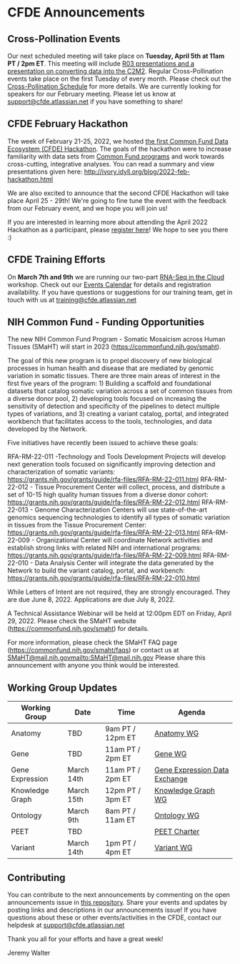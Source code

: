 # CFDE Announcements

## Cross-Pollination Events
Our next scheduled meeting will take place on **Tuesday, April 5th at 11am PT / 2pm ET**.  This meeting will include [R03 presentations and a presentation on converting data into the C2M2](https://docs.google.com/document/d/1nYiJkrvwpOefg78qtYrwCROaD7Bur6FlkwJ-aZuuTYI/edit#heading=h.af0seinevhzq). Regular Cross-Pollination events take place on the first Tuesday of every month. Please check out the  [Cross-Pollination Schedule](https://docs.google.com/spreadsheets/d/1hQAeOLkivUZZnwZ_KxfGw3neezMaWbrPk9nnFiKfQGA/edit?usp=sharing) for more details. We are currently looking for speakers for our February meeting. Please let us know at support@cfde.atlassian.net if you have something to share!

## CFDE February Hackathon
The week of February 21-25, 2022, we hosted [the first Common Fund Data Ecosystem (CFDE) Hackathon](https://nih-cfde.github.io/2022-feb-hackathon). The goals of the hackathon were to increase familiarity with data sets from [Common Fund programs](https://commonfund.nih.gov/programs) and work towards cross-cutting, integrative analyses. You can read a summary and view presentations given here: http://ivory.idyll.org/blog/2022-feb-hackathon.html

We are also excited to announce that the second CFDE Hackathon will take place April 25 - 29th! We're going to fine tune the event with the feedback from our February event, and we hope you will join us!

If you are interested in learning more about attending the April 2022 Hackathon as a participant, please [register here](https://www.nih-cfde.org/events/april-2022-hackathon/?pk_campaign=anc)! We hope to see you there :)

## CFDE Training Efforts
On **March 7th and 9th** we are running our two-part [RNA-Seq in the Cloud](https://www.nih-cfde.org/events/rna-seq-in-the-cloud-part-i-2/?pk_campaign=anc) workshop. Check out our [Events Calendar](https://www.nih-cfde.org/events/) for details and registration availability. If you have questions or suggestions for our training team, get in touch with us at [training@cfde.atlassian.net](mailto:training@cfde.atlassian.net)

## NIH Common Fund - Funding Opportunities
The new NIH Common Fund Program - Somatic Mosaicism across Human Tissues (SMaHT) will start in 2023 (https://commonfund.nih.gov/smaht).

The goal of this new program is to propel discovery of new biological processes in human health and disease that are mediated by genomic variation in somatic tissues. There are three main areas of interest in the first five years of the program: 1) Building a scaffold and foundational datasets that catalog somatic variation across a set of common tissues from a diverse donor pool, 2) developing tools focused on increasing the sensitivity of detection and specificity of the pipelines to detect multiple types of variations, and 3) creating a variant catalog, portal, and integrated workbench that facilitates access to the tools, technologies, and data developed by the Network.

Five initiatives have recently been issued to achieve these goals:

RFA-RM-22-011 -Technology and Tools Development Projects will develop next generation tools focused on significantly improving detection and characterization of somatic variants: https://grants.nih.gov/grants/guide/rfa-files/RFA-RM-22-011.html
RFA-RM-22-012 - Tissue Procurement Center will collect, process, and distribute a set of 10-15 high quality human tissues from a diverse donor cohort: https://grants.nih.gov/grants/guide/rfa-files/RFA-RM-22-012.html
RFA-RM-22-013 - Genome Characterization Centers will use state-of-the-art genomics sequencing technologies to identify all types of somatic variation in tissues from the Tissue Procurement Center:  https://grants.nih.gov/grants/guide/rfa-files/RFA-RM-22-013.html
RFA-RM-22-009 - Organizational Center will coordinate Network activities and establish strong links with related NIH and international programs: https://grants.nih.gov/grants/guide/rfa-files/RFA-RM-22-009.html
RFA-RM-22-010 - Data Analysis Center will integrate the data generated by the Network to build the variant catalog, portal, and workbench: https://grants.nih.gov/grants/guide/rfa-files/RFA-RM-22-010.html

While Letters of Intent are not required, they are strongly encouraged.  They are due June 8, 2022.
Applications are due July 8, 2022.

A Technical Assistance Webinar will be held at 12:00pm EDT on Friday, April 29, 2022. 
Please check the SMaHT website (https://commonfund.nih.gov/smaht) for details. 

For more information, please check the SMaHT FAQ page (https://commonfund.nih.gov/smaht/faqs) or contact us at [SMaHT@mail.nih.gov](mailto:SMaHT@mail.nih.gov)<mailto:SMaHT@mail.nih.gov>
Please share this announcement with anyone you think would be interested.

## Working Group Updates

| Working Group | Date | Time | Agenda |
| ----------------- | ----- | ----- | --------- | 
Anatomy | TBD | 9am PT / 12pm ET | [Anatomy WG](https://docs.google.com/document/d/1K5L9WllqaABbr4MGO21ogDELyvtpVrD31wbvSNhx6ys/edit?usp=sharing)
Gene | TBD | 11am PT / 2pm ET | [Gene WG](https://drive.google.com/file/d/18QXDCFkHTVF2LTvab-wz9CprHxegP6VU/view) |
Gene Expression | March 14th | 11am PT / 2pm ET | [Gene Expression Data Exchange](https://docs.google.com/document/d/1XVe7qPOOvADdxXI3m4pIwhKYf0qUxcYUMUz2vTdDL8I/edit) |
Knowledge Graph | March 15th | 12pm PT / 3pm ET | [Knowledge Graph WG](https://docs.google.com/document/d/1WvpkLxWPW0XxZsam6jEJeEUQr2sQ0EWC/edit?usp=sharing&ouid=111367545760360703840&rtpof=true&sd=true)
Ontology | March 9th | 8am PT / 11am ET | [Ontology WG](https://docs.google.com/document/d/1VoHHBeWfol6XNJa3kzOnOFuTaIrcLYbqKYQcOnj1oh4/edit?usp=sharing) |
PEET | TBD | | [PEET Charter](https://docs.google.com/document/d/1mtAlTCu6S-9kQ-7sIp7LHIXbDpi6rFT105Eh5ICeT2w/edit) |
Variant | March 14th | 1pm PT / 4pm ET | [Variant WG](https://docs.google.com/document/d/1c3bxCKCRTWtvZopSLOT2iZsetylKtqdilfF1hB1thFQ/edit)

## Contributing
You can contribute to the next announcements by commenting on the open announcements issue in [this repository](https://github.com/nih-cfde/announcements/issues). Share your events and updates by posting links and descriptions in our announcements issue! If you have questions about these or other events/activities in the CFDE, contact our helpdesk at support@cfde.atlassian.net

Thank you all for your efforts and have a great week!

Jeremy Walter
